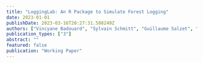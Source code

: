 ```yaml
---
title: "LoggingLab: An R Package to Simulate Forest Logging"
date: 2023-01-01
publishDate: 2023-03-16T20:27:31.580249Z
authors: ["Vincyane Badouard", "Sylvain Schmitt", "Guillaume Salzet", "Thomas Gaquiere", "Geraldine Derroire"]
publication_types: ["3"]
abstract: ""
featured: false
publication: "Working Paper"
---
```



